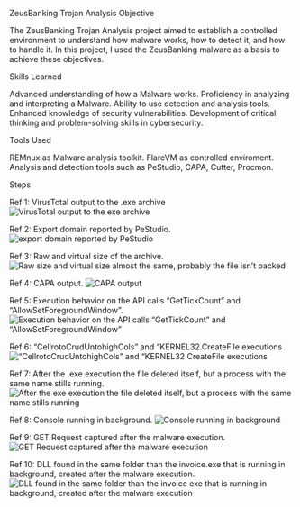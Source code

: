 ZeusBanking Trojan Analysis
Objective

The ZeusBanking Trojan Analysis project aimed to establish a controlled environment to understand how malware works, how to detect it, and how to handle it. In this project, I used the ZeusBanking malware as a basis to achieve these objectives.

Skills Learned

Advanced understanding of how a Malware works.
Proficiency in analyzing and interpreting a Malware.
Ability to use detection and analysis tools.
Enhanced knowledge of security vulnerabilities.
Development of critical thinking and problem-solving skills in cybersecurity.

Tools Used

REMnux as Malware analysis toolkit.
FlareVM as controlled enviroment.
Analysis and detection tools such as PeStudio, CAPA, Cutter, Procmon.

Steps

Ref 1: VirusTotal output to the .exe archive
![VirusTotal output to the  exe archive](https://github.com/user-attachments/assets/3f26ef0b-d898-44ed-ba83-70728c7151cf)

Ref 2: Export domain reported by PeStudio.
![export domain reported by PeStudio](https://github.com/user-attachments/assets/5166fd1d-f53e-4853-a748-6f49b70fa2ed)

Ref 3: Raw and virtual size of the archive.
![Raw size and virtual size almost the same, probably the file isn’t packed](https://github.com/user-attachments/assets/ac8469b1-0f63-41aa-9b42-0b586aba4c84)

Ref 4: CAPA output.
![CAPA output](https://github.com/user-attachments/assets/80725249-a537-46dd-8ab2-1997f24f76d4)

Ref 5: Execution behavior on the API calls “GetTickCount” and “AllowSetForegroundWindow”.
![Execution behavior on the API calls “GetTickCount” and “AllowSetForegroundWindow”](https://github.com/user-attachments/assets/7783e9ac-f03f-4c9d-8f13-d443993b81d5)

Ref 6: “CellrotoCrudUntohighCols” and “KERNEL32.CreateFile executions
![“CellrotoCrudUntohighCols” and “KERNEL32 CreateFile executions](https://github.com/user-attachments/assets/bcddf630-01a9-4b7a-997f-53b8e3719ad3)

Ref 7: After the .exe execution the file deleted itself, but a process with the same name stills running.
![After the  exe execution the file deleted itself, but a process with the same name stills running](https://github.com/user-attachments/assets/1340db04-1c1e-4284-af05-2cb2734d4e61)

Ref 8: Console running in background.
![Console running in background](https://github.com/user-attachments/assets/6c0162b4-281d-4f38-b05d-a39fc7112d71)

Ref 9: GET Request captured after the malware execution.
![GET Request captured after the malware execution](https://github.com/user-attachments/assets/823caeb4-7b63-41a9-95f4-00414fada462)

Ref 10: DLL found in the same folder than the invoice.exe that is running in background, created after the malware execution.
![DLL found in the same folder than the invoice exe that is running in background, created after the malware execution](https://github.com/user-attachments/assets/abdea71d-2e0a-4b2a-9b6c-b0ad22d1ac2b)
